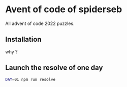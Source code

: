 # Avent of code of spiderseb

All advent of code 2022 puzzles.

## Installation

why ?

## Launch the resolve of one day

```bash
DAY=01 npm run resolve
```
